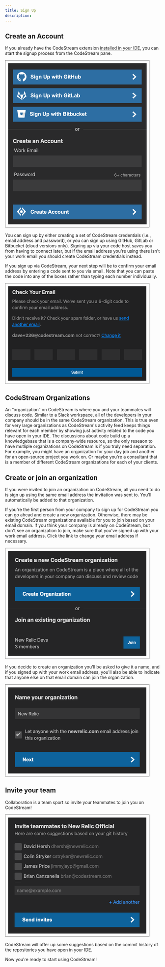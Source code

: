 ```yaml
---
title: Sign Up
description: 
---
```


## Create an Account

If you already have the CodeStream extension [installed in your
IDE](install-codestream), you can start the signup process from the CodeStream
pane.

![Create an Account](../assets/images/CreateAnAccount6.png)

You can sign up by either creating a set of CodeStream credentials (i.e., email
address and password), or you can sign up using GitHub, GitLab or Bitbucket
(cloud versions only). Signing up via your code host saves you from having to
connect later, but if the email address you're using there isn't your work email
you should create CodeStream credentials instead.

If you sign up via CodeStream, your next step will be to confirm your email
address by entering a code sent to you via email. Note that you can paste the
code into any of the boxes rather than typing each number individually.

![Confirm Email](../assets/images/EmailConfirmation1.png)

## CodeStream Organizations

An “organization” on CodeStream is where you and your teammates will discuss
code. Similar to a Slack workspace, all of the developers in your company should
be in the same CodeStream organization. This is true even for very large
organizations as CodeStream's activity feed keeps things relevant for each
member by showing just activity related to the code you have open in your IDE.
The discussions about code build up a knowledgebase that is a company-wide
resource, so the only reseaon to have mutliple organizations on CodeStream is if
you truly need separation. For example, you might have an organization for your
day job and another for an open-source project you work on. Or maybe you're a
consultant that is a member of different CodeStream organizations for each of
your clients.

## Create or join an organization

If you were invited to join an organization on CodeStream, all you need to do is
sign up using the same email address the invitation was sent to. You'll
automatically be added to that organization.

If you're the first person from your company to sign up for CodeStream you can
go ahead and create a new organization. Otherwise, there may be existing
CodeStream organizations available for you to join based on your email domain.
If you think your company is already on CodeStream, but don't see an
organization to join, make sure that you've signed up with your work email
address. Click the link to change your email address if necessary.

![Create or Join an Organization](../assets/images/CreateOrJoinOrg.png)

If you decide to create an organization you'll be asked to give it a name, and
if you signed up with your work email address, you'll also be able to indicate
that anyone else on that email domain can join the organization.

![Create an Organization](../assets/images/CreateOrg.png)

## Invite your team

Collaboration is a team sport so invite your teammates to join you on CodeStream!

![Invite Teammates](../assets/images/InviteTeammates.png)

CodeStream will offer up some suggestions based on the commit history of the
repositories you have open in your IDE.

Now you're ready to start using CodeStream!